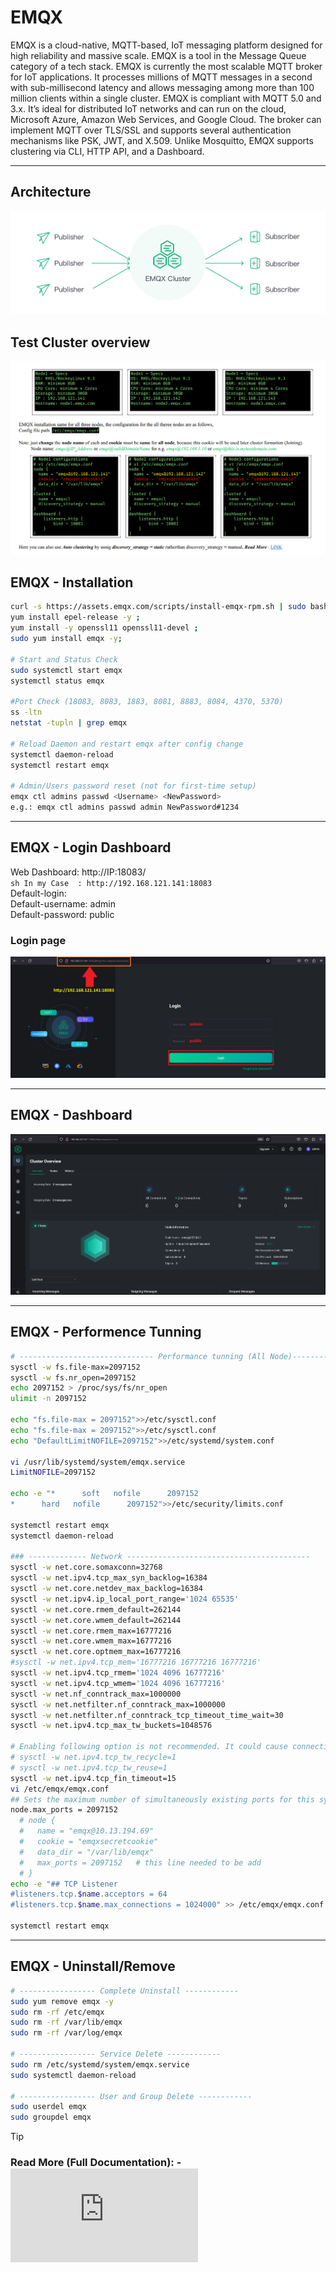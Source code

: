 # EMQX

EMQX is a cloud-native, MQTT-based, IoT messaging platform designed for high reliability and massive scale. EMQX is a tool in the Message Queue category of a tech stack. 
EMQX is currently the most scalable MQTT broker for IoT applications. It processes millions of MQTT messages in a second with sub-millisecond latency and allows messaging among more than 100 million clients within a single cluster. EMQX is compliant with MQTT 5.0 and 3.x. It’s ideal for distributed IoT networks and can run on the cloud, Microsoft Azure, Amazon Web Services, and Google Cloud. The broker can implement MQTT over TLS/SSL and supports several authentication mechanisms like PSK, JWT, and X.509. Unlike Mosquitto, EMQX supports clustering via CLI, HTTP API, and a Dashboard.
****
## Architecture
![emqx-arch](https://github.com/UnstopableSafar08/emqx/blob/main/Assets/architecture_image.f5sZc1A2.png)

## Test Cluster overview
![testArch](https://github.com/UnstopableSafar08/emqx/blob/main/Assets/local-cluster-overview.png)

## EMQX - Installation
```sh 
curl -s https://assets.emqx.com/scripts/install-emqx-rpm.sh | sudo bash
yum install epel-release -y ;
yum install -y openssl11 openssl11-devel ;
sudo yum install emqx -y;

# Start and Status Check
sudo systemctl start emqx
systemctl status emqx

#Port Check (18083, 8083, 1883, 8081, 8883, 8084, 4370, 5370)
ss -ltn 
netstat -tupln | grep emqx

# Reload Daemon and restart emqx after config change
systemctl daemon-reload
systemctl restart emqx

# Admin/Users password reset (not for first-time setup)
emqx ctl admins passwd <Username> <NewPassword>
e.g.: emqx ctl admins passwd admin NewPassword#1234
```
***
## EMQX - Login Dashboard
Web Dashboard: http://IP:18083/ <br>
`sh In my Case  : http://192.168.121.141:18083` <br>
Default-login: <br>
    Default-username: admin <br>
    Default-password: public <br>
### Login page
![login-dashboard](https://github.com/UnstopableSafar08/emqx/blob/main/Assets/1-login.png)
***
## EMQX - Dashboard
![main-dashboard](https://github.com/UnstopableSafar08/emqx/blob/main/Assets/3-dashboard.png)
***
## EMQX - Performence Tunning
```sh
# ------------------------------ Performance tunning (All Node)---------------------------
sysctl -w fs.file-max=2097152
sysctl -w fs.nr_open=2097152
echo 2097152 > /proc/sys/fs/nr_open
ulimit -n 2097152

echo "fs.file-max = 2097152">>/etc/sysctl.conf
echo "fs.file-max = 2097152">>/etc/sysctl.conf
echo "DefaultLimitNOFILE=2097152">>/etc/systemd/system.conf

vi /usr/lib/systemd/system/emqx.service
LimitNOFILE=2097152

echo -e "*      soft   nofile      2097152
*      hard   nofile      2097152">>/etc/security/limits.conf

systemctl restart emqx
systemctl daemon-reload

### ------------- Network -----------------------------------------
sysctl -w net.core.somaxconn=32768
sysctl -w net.ipv4.tcp_max_syn_backlog=16384
sysctl -w net.core.netdev_max_backlog=16384
sysctl -w net.ipv4.ip_local_port_range='1024 65535'
sysctl -w net.core.rmem_default=262144
sysctl -w net.core.wmem_default=262144
sysctl -w net.core.rmem_max=16777216
sysctl -w net.core.wmem_max=16777216
sysctl -w net.core.optmem_max=16777216
#sysctl -w net.ipv4.tcp_mem='16777216 16777216 16777216'
sysctl -w net.ipv4.tcp_rmem='1024 4096 16777216'
sysctl -w net.ipv4.tcp_wmem='1024 4096 16777216'
sysctl -w net.nf_conntrack_max=1000000
sysctl -w net.netfilter.nf_conntrack_max=1000000
sysctl -w net.netfilter.nf_conntrack_tcp_timeout_time_wait=30
sysctl -w net.ipv4.tcp_max_tw_buckets=1048576

# Enabling following option is not recommended. It could cause connection reset under NAT
# sysctl -w net.ipv4.tcp_tw_recycle=1
# sysctl -w net.ipv4.tcp_tw_reuse=1
sysctl -w net.ipv4.tcp_fin_timeout=15
vi /etc/emqx/emqx.conf
## Sets the maximum number of simultaneously existing ports for this system
node.max_ports = 2097152
  # node {
  #   name = "emqx@10.13.194.69"
  #   cookie = "emqxsecretcookie"
  #   data_dir = "/var/lib/emqx"
  #   max_ports = 2097152   # this line needed to be add
  # }
echo -e "## TCP Listener
#listeners.tcp.$name.acceptors = 64
#listeners.tcp.$name.max_connections = 1024000" >> /etc/emqx/emqx.conf

systemctl restart emqx
```
***
## EMQX - Uninstall/Remove
```sh
# ----------------- Complete Uninstall ------------
sudo yum remove emqx -y
sudo rm -rf /etc/emqx 
sudo rm -rf /var/lib/emqx 
sudo rm -rf /var/log/emqx

# ----------------- Service Delete ------------
sudo rm /etc/systemd/system/emqx.service
sudo systemctl daemon-reload

# ----------------- User and Group Delete ------------
sudo userdel emqx
sudo groupdel emqx
```



> [!TIP]
>### Read More (Full Documentation): - ![Complete-EMQX-Documentation](https://github.com/UnstopableSafar08/emqx/blob/main/EMQX-by-sagarMalla.pdf) 


